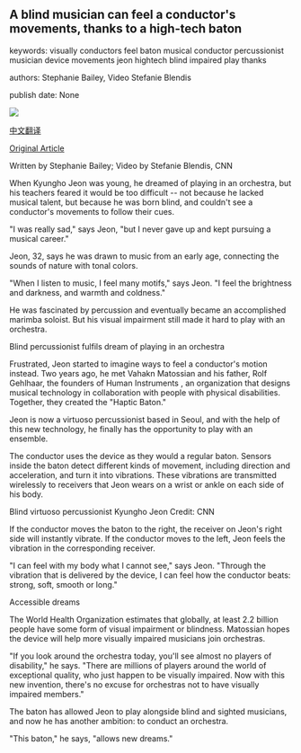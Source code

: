 ## A blind musician can feel a conductor's movements, thanks to a high-tech baton

keywords: visually conductors feel baton musical conductor percussionist musician device movements jeon hightech blind impaired play thanks

authors: Stephanie Bailey, Video Stefanie Blendis

publish date: None

![](https://cdn.cnn.com/cnnnext/dam/assets/200714162909-kyungho-jeon-5-super-tease.jpg)

[中文翻译](A%20blind%20musician%20can%20feel%20a%20conductor%27s%20movements%2C%20thanks%20to%20a%20high-tech%20baton_zh.md)

[Original Article](https://edition.cnn.com/style/article/kyungho-jeon-haptic-baton-spc-intl/index.html)

Written by Stephanie Bailey; Video by Stefanie Blendis, CNN

When Kyungho Jeon was young, he dreamed of playing in an orchestra, but his teachers feared it would be too difficult -- not because he lacked musical talent, but because he was born blind, and couldn't see a conductor's movements to follow their cues.

"I was really sad," says Jeon, "but I never gave up and kept pursuing a musical career."

Jeon, 32, says he was drawn to music from an early age, connecting the sounds of nature with tonal colors.

"When I listen to music, I feel many motifs," says Jeon. "I feel the brightness and darkness, and warmth and coldness."

He was fascinated by percussion and eventually became an accomplished marimba soloist. But his visual impairment still made it hard to play with an orchestra.

Blind percussionist fulfils dream of playing in an orchestra

Frustrated, Jeon started to imagine ways to feel a conductor's motion instead. Two years ago, he met Vahakn Matossian and his father, Rolf Gehlhaar, the founders of Human Instruments , an organization that designs musical technology in collaboration with people with physical disabilities. Together, they created the "Haptic Baton."

Jeon is now a virtuoso percussionist based in Seoul, and with the help of this new technology, he finally has the opportunity to play with an ensemble.

The conductor uses the device as they would a regular baton. Sensors inside the baton detect different kinds of movement, including direction and acceleration, and turn it into vibrations. These vibrations are transmitted wirelessly to receivers that Jeon wears on a wrist or ankle on each side of his body.

Blind virtuoso percussionist Kyungho Jeon Credit: CNN

If the conductor moves the baton to the right, the receiver on Jeon's right side will instantly vibrate. If the conductor moves to the left, Jeon feels the vibration in the corresponding receiver.

"I can feel with my body what I cannot see," says Jeon. "Through the vibration that is delivered by the device, I can feel how the conductor beats: strong, soft, smooth or long."

Accessible dreams

The World Health Organization estimates that globally, at least 2.2 billion people have some form of visual impairment or blindness. Matossian hopes the device will help more visually impaired musicians join orchestras.

"If you look around the orchestra today, you'll see almost no players of disability," he says. "There are millions of players around the world of exceptional quality, who just happen to be visually impaired. Now with this new invention, there's no excuse for orchestras not to have visually impaired members."

The baton has allowed Jeon to play alongside blind and sighted musicians, and now he has another ambition: to conduct an orchestra.

"This baton," he says, "allows new dreams."